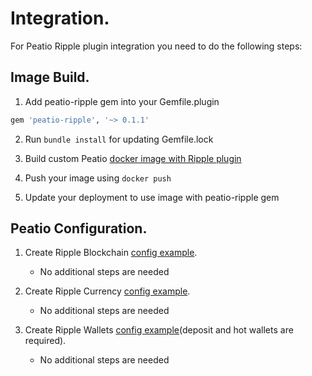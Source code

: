 # Integration.

For Peatio Ripple plugin integration you need to do the following steps:

## Image Build.

1. Add peatio-ripple gem into your Gemfile.plugin
```ruby
gem 'peatio-ripple', '~> 0.1.1'
```

2. Run `bundle install` for updating Gemfile.lock

3. Build custom Peatio [docker image with Ripple plugin](https://github.com/rubykube/peatio/blob/master/docs/plugins.md#build)

4. Push your image using `docker push`

5. Update your deployment to use image with peatio-ripple gem

## Peatio Configuration.

1. Create Ripple Blockchain [config example](../config/blockchains.yml).
    * No additional steps are needed

2. Create Ripple Currency [config example](../config/currencies.yml).
    * No additional steps are needed

3. Create Ripple Wallets [config example](../config/wallets.yml)(deposit and hot wallets are required).
    * No additional steps are needed